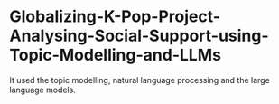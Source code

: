 # Globalizing-K-Pop-Project-Analysing-Social-Support-using-Topic-Modelling-and-LLMs
It used the topic modelling,  natural language processing and the large language models.
